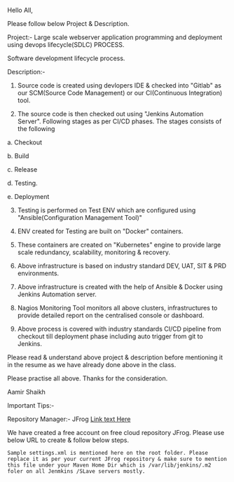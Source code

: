Hello All,

Please follow below Project & Description.

Project:- Large scale webserver application programming and deployment using devops lifecycle(SDLC) PROCESS.

Software development lifecycle process.

Description:- 

1. Source code is created using devlopers IDE & checked into "Gitlab" as our SCM(Source Code Management) or our CI(Continuous Integration) tool.

2. The source code is then checked out using "Jenkins Automation Server". Following stages as per CI/CD phases. The stages consists of the following

a. Checkout

b. Build

c. Release

d. Testing. 

e. Deployment

3. Testing is performed on Test ENV which are configured using "Ansible(Configuration Management Tool)"

4. ENV created for Testing are built on "Docker" containers.

5. These containers are created on "Kubernetes" engine to provide large scale redundancy, scalability, monitoring & recovery.
 
6. Above infrastructure is based on industry standard DEV, UAT, SIT & PRD environments. 

7. Above infrastructure is created with the help of Ansible & Docker using Jenkins Automation server.
 
8. Nagios Monitoring Tool monitors all above clusters, infrastructures to provide detailed report on the centralised console or dashboard.

9. Above process is covered with industry standards CI/CD pipeline from checkout till deployment phase including auto trigger from git to Jenkins.

Please read & understand above project & description before mentioning it in the resume as we have already done above in the class.

Please practise all above. Thanks for the consideration.

Aamir Shaikh

Important Tips:-

Repository Manager:- JFrog
[Link text Here](https://jfrog.com/artifactory/?utm_source=google&utm_medium=cpc&utm_campaign=Search|DSK|BrandAwareness|SearchPartners|India|202202&utm_term=artifactory%20cloud&utm_network=g&cq_plac=&cq_plt=gp&utm_content=u-bin&gclid=Cj0KCQiA45qdBhD-ARIsAOHbVdF07-xaEx-4FOrNBnxgKaibByJhrQ8i8e8va_DBNtGMr06VK8nqUXYaAjKlEALw_wcB)

We have created a free account on free cloud repository JFrog. Please use below URL to create & follow below steps.
    

    Sample settings.xml is mentioned here on the root folder. Please replace it as per your current JFrog repository & make sure to mention this file under your Maven Home Dir which is /var/lib/jenkins/.m2 foler on all Jenmkins /SLave servers mostly. 

